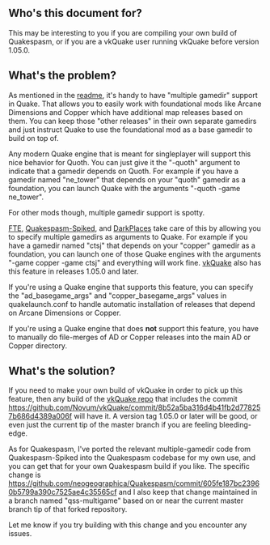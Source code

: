 ## Who's this document for?

This may be interesting to you if you are compiling your own build of Quakespasm, or if you are a vkQuake user running vkQuake before version 1.05.0.

## What's the problem?

As mentioned in the [readme](README.md), it's handy to have "multiple gamedir" support in Quake. That allows you to easily work with foundational mods like Arcane Dimensions and Copper which have additional map releases based on them. You can keep those "other releases" in their own separate gamedirs and just instruct Quake to use the foundational mod as a base gamedir to build on top of.

Any modern Quake engine that is meant for singleplayer will support this nice behavior for Quoth. You can just give it the "-quoth" argument to indicate that a gamedir depends on Quoth. For example if you have a gamedir named "ne_tower" that depends on your "quoth" gamedir as a foundation, you can launch Quake with the arguments "-quoth -game ne_tower".

For other mods though, multiple gamedir support is spotty.

[FTE](http://fte.triptohell.info/), [Quakespasm-Spiked](http://triptohell.info/moodles/qss/), and [DarkPlaces](https://icculus.org/twilight/darkplaces/) take care of this by allowing you to specify multiple gamedirs as arguments to Quake. For example if you have a gamedir named "ctsj" that depends on your "copper" gamedir as a foundation, you can launch one of those Quake engines with the arguments "-game copper -game ctsj" and everything will work fine. [vkQuake](https://github.com/Novum/vkQuake) also has this feature in releases 1.05.0 and later.

If you're using a Quake engine that supports this feature, you can specify the "ad_basegame_args" and "copper_basegame_args" values in quakelaunch.conf to handle automatic installation of releases that depend on Arcane Dimensions or Copper.

If you're using a Quake engine that does **not** support this feature, you have to manually do file-merges of AD or Copper releases into the main AD or Copper directory.

## What's the solution?

If you need to make your own build of vkQuake in order to pick up this feature, then any build of the [vkQuake repo](https://github.com/Novum/vkQuake) that includes the commit https://github.com/Novum/vkQuake/commit/8b52a5ba316d4b41fb2d778257b686d4389a006f will have it. A version tag 1.05.0 or later will be good, or even just the current tip of the master branch if you are feeling bleeding-edge.

As for Quakespasm, I've ported the relevant multiple-gamedir code from Quakespasm-Spiked into the Quakespasm codebase for my own use, and you can get that for your own Quakespasm build if you like. The specific change is https://github.com/neogeographica/Quakespasm/commit/605fe187bc23960b5799a390c7525ae4c35565cf and I also keep that change maintained in a branch named "qss-multigame" based on or near the current master branch tip of that forked repository.

Let me know if you try building with this change and you encounter any issues.
